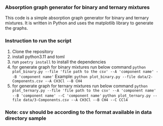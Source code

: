 ### Absorption graph generator for binary and ternary mixtures

This code is a simple absorption graph generator for binary and ternary mixtures. It is written in Python and uses the matplotlib library to generate the graphs.


### Instruction to run the script

1. Clone the repository
2. install python3.11 and toml
3. run ``poetry install`` to install the dependencies
4. for generate graph for binary mixtures run below command
```python plot_binary.py --file 'file path to the csv' --A 'component name' --B 'component name'```
Example:
```python plot_binary.py --file data/2-Components.csv --A CH3Cl --B CH4```
5. for generate graph for ternary mixtures run below command
```python plot_ternary.py --file 'file path to the csv' --A 'component name' --B 'component name' --C 'component name'```
```python plot_ternary.py --file data/3-Components.csv --A CH3Cl --B CH4 --C CCl4```


### Note: csv should be according to the format available in data directory sample ###
